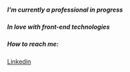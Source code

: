 <h5 align="left">I'm currently a professional in progress</h5>
<h5 align="left">In love with front-end technologies</h5>
<h5 align="left">How to reach me:</h5><a href="https://www.linkedin.com/in/gilberto-oliveira-a06601243/">Linkedin</a>
<!--
**Gilbertoliveira/gilbertoliveira** is a ✨ _special_ ✨ repository because its `README.md` (this file) appears on your GitHub profile.

Here are some ideas to get you started:

- 🔭 I’m currently working on ...
- 🌱 I’m currently learning ...
- 👯 I’m looking to collaborate on ...
- 🤔 I’m looking for help with ...
- 💬 Ask me about ...
- 📫 How to reach me: ...
- 😄 Pronouns: ...
- ⚡ Fun fact: ...
-->
